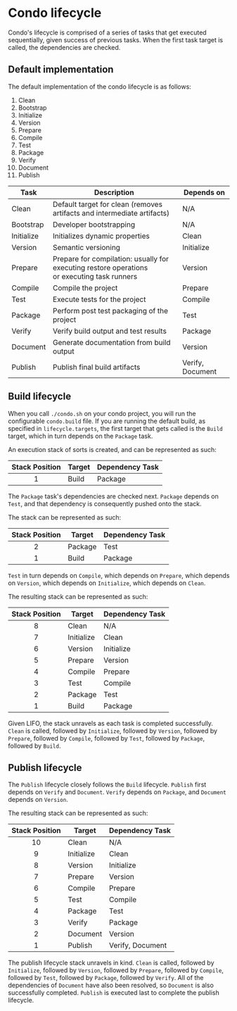 # Condo lifecycle
Condo's lifecycle is comprised of a series of tasks that get executed sequentially, given success of previous tasks.
When the first task target is called, the dependencies are checked.

## Default implementation
The default implementation of the condo lifecycle is as follows:

1. Clean
2. Bootstrap
3. Initialize
4. Version
5. Prepare
6. Compile
7. Test
8. Package
9. Verify
10. Document
11. Publish

Task         | Description                                                               | Depends on
-------------|---------------------------------------------------------------------------|----------------------------
Clean        | Default target for clean (removes artifacts and intermediate artifacts)   | N/A
Bootstrap    | Developer bootstrapping                                                   | N/A
Initialize   | Initializes dynamic properties                                            | Clean
Version      | Semantic versioning                                                       | Initialize
Prepare      | Prepare for compilation: usually for executing restore operations <br>or executing task runners | Version
Compile      | Compile the project                                                       | Prepare
Test         | Execute tests for the project                                             | Compile
Package      | Perform post test packaging of the project                                | Test
Verify       | Verify build output and test results                                      | Package
Document     | Generate documentation from build output                                  | Version
Publish      | Publish final build artifacts                                             | Verify, Document


## Build lifecycle
When you call ```./condo.sh``` on your condo project, you will run the configurable ```condo.build``` file. If you are
running the default build, as specified in ```lifecycle.targets```, the first target that gets called is the ```Build```
target, which in turn depends on the ```Package``` task.

An execution stack of sorts is created, and can be represented as such:

|Stack Position | Target            | Dependency Task |
|:-------------:|-------------------|-----------------|
|1              |Build              | Package         |


The ```Package``` task's dependencies are checked next. ```Package``` depends on ```Test```, and that dependency is
consequently pushed onto the stack.

The stack can be represented as such:

|Stack Position | Target            | Dependency Task |
|:-------------:|-------------------|-----------------|
|2              |Package            | Test            |
|1              |Build              | Package         |


```Test``` in turn depends on ```Compile```, which depends on ```Prepare```, which depends on ```Version```, which
depends on ```Initialize```, which depends on ```Clean```.

The resulting stack can be represented as such:

|Stack Position | Target            | Dependency Task |
|:-------------:|-------------------|-----------------|
|8              |Clean              | N/A             |
|7              |Initialize         | Clean           |
|6              |Version            | Initialize      |
|5              |Prepare            | Version         |
|4              |Compile            | Prepare         |
|3              |Test               | Compile         |
|2              |Package            | Test            |
|1              |Build              | Package         |


Given LIFO, the stack unravels as each task is completed successfully. ```Clean``` is called, followed by
```Initialize```, followed by ```Version```, followed by ```Prepare```, followed by ```Compile```, followed by
```Test```, followed by ```Package```, followed by ```Build```.


## Publish lifecycle
The ```Publish``` lifecycle closely follows the ```Build``` lifecycle. ```Publish``` first depends on ```Verify``` and
```Document```. ```Verify``` depends on ```Package```, and ```Document``` depends on ```Version```.

The resulting stack can be represented as such:

|Stack Position | Target            | Dependency Task |
|:-------------:|-------------------|-----------------|
|10             |Clean              | N/A             |
|9              |Initialize         | Clean           |
|8              |Version            | Initialize      |
|7              |Prepare            | Version         |
|6              |Compile            | Prepare         |
|5              |Test               | Compile         |
|4              |Package            | Test            |
|3              |Verify             | Package         |
|2              |Document           | Version         |
|1              |Publish            | Verify, Document|

The publish lifecycle stack unravels in kind. ```Clean``` is called, followed by ```Initialize```, followed by
```Version```, followed by ```Prepare```, followed by ```Compile```, followed by ```Test```, followed by ```Package```,
followed by ```Verify```. All of the dependencies of ```Document``` have also been resolved, so ```Document``` is also
successfully completed. ```Publish``` is executed last to complete the publish lifecycle.
